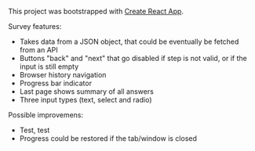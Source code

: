 This project was bootstrapped with [Create React App](https://github.com/facebook/create-react-app).

Survey features: 
* Takes data from a JSON object, that could be eventually be fetched from an API
* Buttons "back" and "next" that go disabled if step is not valid, or if the input is still empty
* Browser history navigation
* Progress bar indicator
* Last page shows summary of all answers
* Three input types (text, select and radio)

Possible improvemens:
* Test, test
* Progress could be restored if the tab/window is closed
